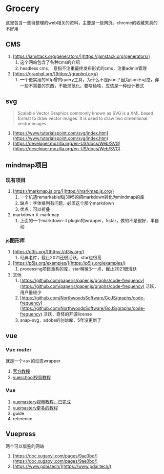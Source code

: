 # Grocery
这里包含一些待整理的web相关的资料，主要是一些网页。chrome的收藏夹真的不好用

## CMS

1. [https://jamstack.org/generators/](https://jamstack.org/generators/)
   1. 这个网站包含了各种cms的介绍
   2. headless cms， 意指不注重最终发布形式的cms，注重admin管理
2. [https://graphql.org/](https://graphql.org/)
   1. 一个更实用的http曾的query工具，为什么不是json？因为json不可控，穿一些不需要的东西，不能规范化。要啥给啥，应该是一种设计模式

## svg
> Scalable Vector Graphics commonly known as SVG is a XML based format to draw vector images. It is used to draw two dimentional vector images.

1. [https://www.tutorialspoint.com/svg/index.htm](https://www.tutorialspoint.com/svg/index.htm)
2. [https://developer.mozilla.org/en-US/docs/Web/SVG](https://developer.mozilla.org/en-US/docs/Web/SVG)

## mindmap项目
### 现有项目
1. [https://markmap.js.org/](https://markmap.js.org/)
   1. 一个机遇remarkable和j3@5的把markdown转化为mindmap的库
   2. 缺点：字体排列有问题，必须这个那个markdown
   3. 优点：可以折叠
2. markdown-it-markmap
   1. 上面的一个markdown-it plugin的wrapper，5star，做的不是很好，半自动

### js图形库
1. [https://d3js.org/](https://d3js.org/)
   1. 经典老库，截止2021还很活跃，star也很高
2. [https://p5js.org/examples/](https://p5js.org/examples/)
   1. processing项目重构的库，star稍微少一点，截止2021很活跃
3. 其他
   1. [https://github.com/paperjs/paper.js/graphs/code-frequency](https://github.com/paperjs/paper.js/graphs/code-frequency) 活跃，用户量较少
   2. [https://github.com/NorthwoodsSoftware/GoJS/graphs/code-frequency](https://github.com/NorthwoodsSoftware/GoJS/graphs/code-frequency) 活跃，奇怪的开源license
   3. snap-svg，adobe的创始库，5年没更新了

## vue
### Vue router
就是一个\<a\>的动态wrapper

1. [官方教程](https://v3.cn.vuejs.org/guide/routing.html#%E4%BB%8E%E9%9B%B6%E5%BC%80%E5%A7%8B%E7%AE%80%E5%8D%95%E7%9A%84%E8%B7%AF%E7%94%B1)
2. [vueschool视频教程](https://vueschool.io/lessons/create-a-new-project-with-vue-router-using-the-vue-cli-ui)

### Vue

1. [vuemastery视频教程，已完成](https://www.vuemastery.com/courses/intro-to-vue-3/forms-and-v-model-vue3)
2. [vuemastery更多的教程](https://www.vuemastery.com/courses-path/beginner)
3.  guide
4.  reference

## Vuepress
两个可以借鉴的网站
1. [https://doc.xugaoyi.com/pages/9ae0bd/](https://doc.xugaoyi.com/pages/9ae0bd/)
2. [https://www.pdai.tech/](https://www.pdai.tech/)